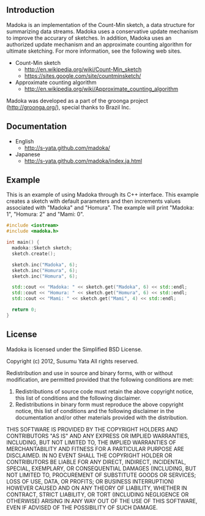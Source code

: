## Introduction

Madoka is an implementation of the Count-Min sketch, a data structure for summarizing data streams. Madoka uses a conservative update mechanism to improve the accurary of sketches. In addition, Madoka uses an authorized update mechanism and an approximate counting algorithm for ultimate sketching. For more information, see the following web sites.

* Count-Min sketch
  * http://en.wikipedia.org/wiki/Count-Min_sketch
  * https://sites.google.com/site/countminsketch/
* Approximate counting algorithm
  * http://en.wikipedia.org/wiki/Approximate_counting_algorithm

Madoka was developed as a part of the groonga project (http://groonga.org/), special thanks to Brazil Inc.

## Documentation

* English
  * http://s-yata.github.com/madoka/
* Japanese
  * http://s-yata.github.com/madoka/index.ja.html

## Example

This is an example of using Madoka through its C++ interface. This example creates a sketch with default parameters and then increments values associated with "Madoka" and "Homura". The example will print "Madoka: 1", "Homura: 2" and "Mami: 0".

```cpp
#include <iostream>
#include <madoka.h>

int main() {
  madoka::Sketch sketch;
  sketch.create();

  sketch.inc("Madoka", 6);
  sketch.inc("Homura", 6);
  sketch.inc("Homura", 6);

  std::cout << "Madoka: " << sketch.get("Madoka", 6) << std::endl;
  std::cout << "Homura: " << sketch.get("Homura", 6) << std::endl;
  std::cout << "Mami: " << sketch.get("Mami", 4) << std::endl;

  return 0;
}
```

## License

Madoka is licensed under the Simplified BSD License.

Copyright (c) 2012, Susumu Yata
All rights reserved.

Redistribution and use in source and binary forms, with or without modification, are permitted provided that the following conditions are met:

1. Redistributions of source code must retain the above copyright notice, this list of conditions and the following disclaimer.
2. Redistributions in binary form must reproduce the above copyright notice, this list of conditions and the following disclaimer in the documentation and/or other materials provided with the distribution.

THIS SOFTWARE IS PROVIDED BY THE COPYRIGHT HOLDERS AND CONTRIBUTORS "AS IS" AND ANY EXPRESS OR IMPLIED WARRANTIES, INCLUDING, BUT NOT LIMITED TO, THE IMPLIED WARRANTIES OF MERCHANTABILITY AND FITNESS FOR A PARTICULAR PURPOSE ARE DISCLAIMED. IN NO EVENT SHALL THE COPYRIGHT HOLDER OR CONTRIBUTORS BE LIABLE FOR ANY DIRECT, INDIRECT, INCIDENTAL, SPECIAL, EXEMPLARY, OR CONSEQUENTIAL DAMAGES (INCLUDING, BUT NOT LIMITED TO, PROCUREMENT OF SUBSTITUTE GOODS OR SERVICES; LOSS OF USE, DATA, OR PROFITS; OR BUSINESS INTERRUPTION) HOWEVER CAUSED AND ON ANY THEORY OF LIABILITY, WHETHER IN CONTRACT, STRICT LIABILITY, OR TORT (INCLUDING NEGLIGENCE OR OTHERWISE) ARISING IN ANY WAY OUT OF THE USE OF THIS SOFTWARE, EVEN IF ADVISED OF THE POSSIBILITY OF SUCH DAMAGE.
